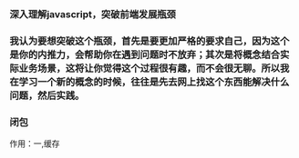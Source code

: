 <h3>深入理解javascript，突破前端发展瓶颈<h3>
<p>我认为要想突破这个瓶颈，首先是要更加严格的要求自己，因为这个是你的内推力，会帮助你在遇到问题时不放弃；其次是将概念结合实际业务场景，这将让你觉得这个过程很有趣，而不会很无聊。所以我在学习一个新的概念的时候，往往是先去网上找这个东西能解决什么问题，然后实践。</p>
<h3>闭包</h3>
<p>作用：一,缓存</p>
